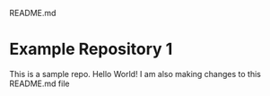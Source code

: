 README.md

# Example Repository 1

This is a sample repo. Hello World!
I am also making changes to this README.md file